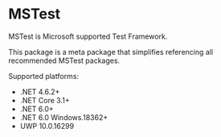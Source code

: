 # MSTest

MSTest is Microsoft supported Test Framework.

This package is a meta package that simplifies referencing all recommended MSTest packages.

Supported platforms:

- .NET 4.6.2+
- .NET Core 3.1+
- .NET 6.0+
- .NET 6.0 Windows.18362+
- UWP 10.0.16299
